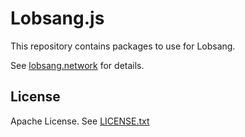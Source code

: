 # Lobsang.js

This repository contains packages to use for Lobsang.

See [lobsang.network][website] for details.

## License

Apache License. See [LICENSE.txt][license]

[license]: ./LICENSE.txt
[website]: http://lobsang.network/
